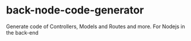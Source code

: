 # back-node-code-generator
Generate code of Controllers, Models and Routes and more. For Nodejs in the back-end 
